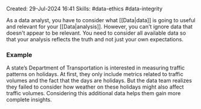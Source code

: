 Created: 29-Jul-2024 16:41
Skills: #data-ethics #data-integrity

As a data analyst, you have to consider what [[Data|data]] is going to useful and relevant for your [[Data|analysis]]. However, you can't ignore data that doesn't appear to be relevant. You need to consider all available data so that your analysis reflects the truth and not just your own expectations.
### Example
A state’s Department of Transportation is interested in measuring traffic patterns on holidays. At first, they only include metrics related to traffic volumes and the fact that the days are holidays. But the data team realizes they failed to consider how weather on these holidays might also affect traffic volumes. Considering this additional data helps them gain more complete insights.
